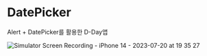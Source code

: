 # DatePicker
Alert + DatePicker를 활용한 D-Day앱

![Simulator Screen Recording - iPhone 14 - 2023-07-20 at 19 35 27](https://github.com/Jimmy-Jung/DatePicker/assets/115251866/4c7a48ce-a203-499a-ac9b-64af592815ab)
